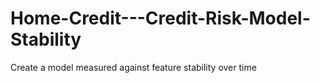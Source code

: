 # Home-Credit---Credit-Risk-Model-Stability
Create a model measured against feature stability over time
